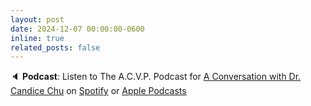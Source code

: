 ```yaml
---
layout: post
date: 2024-12-07 00:00:00-0600
inline: true
related_posts: false
---
```


🔈 __Podcast__: Listen to The A.C.V.P. Podcast for [A Conversation with Dr. Candice Chu](https://acvppodcast.podbean.com/e/season-02-episode-13-a-conversation-with-dr-candice-chu/) on [Spotify](https://open.spotify.com/show/05Eo9GsImJE1J5gfZwrLGy) or [Apple Podcasts](https://podcasts.apple.com/us/podcast/season-02-episode-13-a-conversation-with-dr-candice-chu/id1706530506?i=1000679583673)